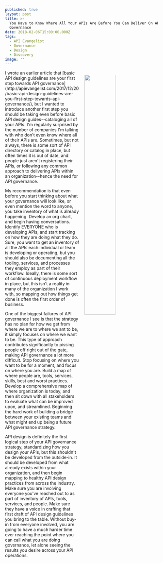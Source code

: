 ```yaml
---
published: true
layout: post
title: >-
  You Have to Know Where All Your APIs Are Before You Can Deliver On API
  Governance
date: 2018-02-06T15:00:00.000Z
tags:
  - API Evangelist
  - Governance
  - Design
  - Discovery
image: ''
---
```

<p><img src="https://s3.amazonaws.com/kinlane-productions/algo-rotoscope/stories-new/64_185_800_500_0_max_0_1_-1.jpg" align="right" width="45%" style="padding: 15px;" /></p>I wrote an earlier article that [basic API design guidelines are your first step towards API governance](http://apievangelist.com/2017/12/20/basic-api-design-guidelines-are-you-first-step-towards-api-governance/), but I wanted to introduce another first step you should be taking even before basic API design guides--cataloging all of your APIs. I'm regularly surprised by the number of companies I'm talking with who don't even know where all of their APIs are. Sometimes, but not always, there is some sort of API directory or catalog in place, but often times it is out of date, and people just aren't registering their APIs, or following any common approach to delivering APIs within an organization--hence the need for API governance.

My recommendation is that even before you start thinking about what your governance will look like, or even mention the word to anyone, you take inventory of what is already happening. Develop an org chart, and begin having conversations. Identify EVERYONE who is developing APIs, and start tracking on how they are doing what they do. Sure, you want to get an inventory of all the APIs each individual or team is developing or operating, but you should also be documenting all the tooling, services, and processes they employ as part of their workflow. Ideally, there is some sort of continuous deployment workflow in place, but this isn't a reality in many of the organization I work with, so mapping out how things get done is often the first order of business.

One of the biggest failures of API governance I see is that the strategy has no plan for how we get from where we are to where we ant to be, it simply focuses on where we want to be. This type of approach contributes significantly to pissing people off right out of the gate, making API governance a lot more difficult. Stop focusing on where you want to be for a moment, and focus on where you are. Build a map of where people are, tools, services, skills, best and worst practices. Develop a comprehensive map of where organization is today, and then sit down with all stakeholders to evaluate what can be improved upon, and streamlined. Beginning the hard work of building a bridge between your existing teams and what might end up being a future API governance strategy.

API design is definitely the first logical step of your API governance strategy, standardizing how you design your APIs, but this shouldn't be developed from the outside-in. It should be developed from what already exists within your organization, and then begin mapping to healthy API design practices from across the industry. Make sure you are involving everyone you've reached out to as part of inventory of APIs, tools, services, and people. Make sure they have a voice in crafting that first draft of API design guidelines you bring to the table. Without buy-in from everyone involved, you are going to have a much harder time ever reaching the point where you can call what you are doing governance, let alone seeing the results you desire across your API operations.
